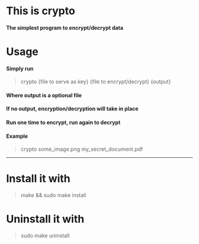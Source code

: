 # This is crypto
#### The simplest program to encrypt/decrypt data

# Usage
#### Simply run
> crypto {file to serve as key} {file to encrypt/decrypt} {output}
#### Where output is a optional file
#### If no output, encryption/decryption will take in place
#### Run one time to encrypt, run again to decrypt
#### Example
> crypto some_image.png my_secret_document.pdf

---

# Install it with
> make && sudo make install

# Uninstall it with
> sudo make uninstall
